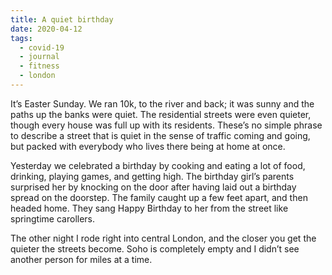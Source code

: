 ```yaml
---
title: A quiet birthday
date: 2020-04-12
tags:
  - covid-19
  - journal
  - fitness
  - london
---
```


It’s Easter Sunday. We ran 10k, to the river and back; it was sunny and the paths up the banks were quiet. The residential streets were even quieter, though every house was full up with its residents. These’s no simple phrase to describe a street that is quiet in the sense of traffic coming and going, but packed with everybody who lives there being at home at once.

Yesterday we celebrated a birthday by cooking and eating a lot of food, drinking, playing games, and getting high. The birthday girl’s parents surprised her by knocking on the door after having laid out a birthday spread on the doorstep. The family caught up a few feet apart, and then headed home. They sang Happy Birthday to her from the street like springtime carollers.

The other night I rode right into central London, and the closer you get the quieter the streets become. Soho is completely empty and I didn’t see another person for miles at a time.

